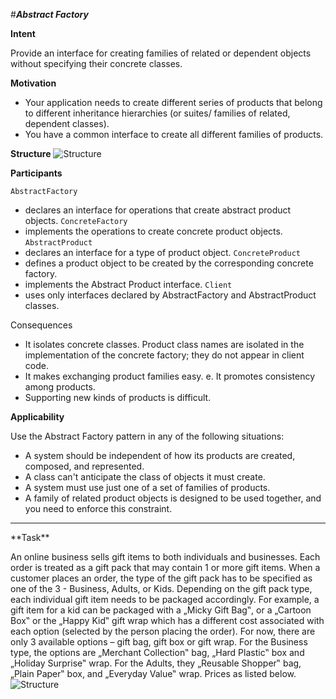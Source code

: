 #**_Abstract Factory_**

**Intent**

Provide an interface for creating families of related or dependent objects without specifying their concrete classes.

**Motivation**
- Your application needs to create different series of products that belong to different inheritance hierarchies (or suites/ families of related, dependent classes).
- You have a common interface to create all different families of products.

**Structure**
![Structure](https://upload.wikimedia.org/wikipedia/commons/thumb/9/9d/Abstract_factory_UML.svg/1354px-Abstract_factory_UML.svg.png)

**Participants**

`AbstractFactory`
- declares an interface for operations that create abstract product objects.
`ConcreteFactory`
- implements the operations to create concrete product objects.
`AbstractProduct`
- declares an interface for a type of product object.
`ConcreteProduct`
- defines a product object to be created by the corresponding concrete factory.
- implements the Abstract Product interface.
`Client`
- uses only interfaces declared by AbstractFactory and AbstractProduct classes.

Consequences
- It isolates concrete classes. Product class names are isolated in the implementation of the concrete factory; they do not appear in client code.
- It makes exchanging product families easy. e. It promotes consistency among products.
- Supporting new kinds of products is difficult.

**Applicability**

Use the Abstract Factory pattern in any of the following situations:
- A system should be independent of how its products are created, composed, and represented.
- A class can't anticipate the class of objects it must create. 
- A system must use just one of a set of families of products.
- A family of related product objects is designed to be used together, and you need to enforce this constraint.

<hr/>
**Task**

An online business sells gift items to both individuals and businesses. Each order is treated as a gift pack that may contain 1 or more gift items. When a customer places an order, the type of the gift pack has to be specified as one of the 3 - Business, Adults, or Kids. Depending on the gift pack type, each individual gift item needs to be packaged accordingly. For example, a gift item for a kid can be packaged with a „Micky Gift Bag‟, or a „Cartoon Box‟ or the „Happy Kid‟ gift wrap which has a different cost associated with each option (selected by the person placing the order). For now, there are only 3 available options – gift bag, gift box or gift wrap. For the Business type, the options are „Merchant Collection‟ bag, „Hard Plastic‟ box and „Holiday Surprise‟ wrap. For the Adults, they „Reusable Shopper‟ bag, „Plain Paper‟ box, and „Everyday Value‟ wrap. Prices as listed below.
![Structure](http://imgur.com/a/4nZka)
